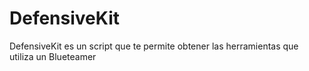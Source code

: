 # DefensiveKit
DefensiveKit es un script que te permite obtener las herramientas que utiliza un Blueteamer



